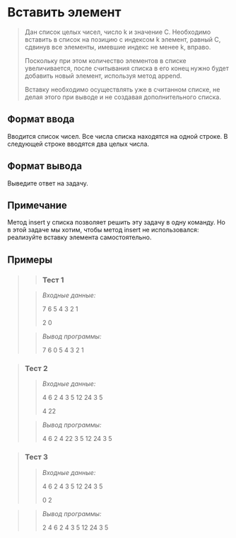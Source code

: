# Вставить элемент


>Дан список целых чисел, число k и значение C. Необходимо вставить в список на позицию с индексом k элемент, равный C, сдвинув все элементы, имевшие индекс не менее k, вправо.
>
>Поскольку при этом количество элементов в списке увеличивается, после считывания списка в его конец нужно будет добавить новый элемент, используя метод append.
>
>Вставку необходимо осуществлять уже в считанном списке, не делая этого при выводе и не создавая дополнительного списка.


## Формат ввода

Вводится список чисел. Все числа списка находятся на одной строке. В следующей строке вводятся два целых числа.

## Формат вывода

Выведите ответ на задачу.

## Примечание

Метод insert у списка позволяет решить эту задачу в одну команду. Но в этой задаче мы хотим, чтобы метод insert не использовался: реализуйте вставку элемента самостоятельно.

 ## Примеры
>
> >### Тест 1
>
>>*Входные данные:*
>>
>>7 6 5 4 3 2 1
>>
>>2 0
>>
>>
>> 
>>
>>
>>
>>
>> 
> 
>>*Вывод программы:*
>>
>>7 6 0 5 4 3 2 1 
>>

 
>### Тест 2
>
>>*Входные данные:*
>>
>>
>>
>>4 6 2 4 3 5 12 24 3 5
>>
>>4 22
>> 
>>
>> 
>>
>> 
>>
>>
>>
>>
>>
>
>>*Вывод программы:*
>>
>>4 6 2 4 22 3 5 12 24 3 5  



>### Тест 3
>>
>>*Входные данные:*
>>
>>4 6 2 4 3 5 12 24 3 5
>>
>>0 2
>>
>>
>>
>> 
>>
>> 
>>
>>
>>

>>*Вывод программы:*
>>
>>2 4 6 2 4 3 5 12 24 3 5
>>
>>